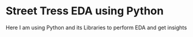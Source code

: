 # Street Tress EDA using Python

Here I am using Python and its Libraries to perform EDA and get insights 
